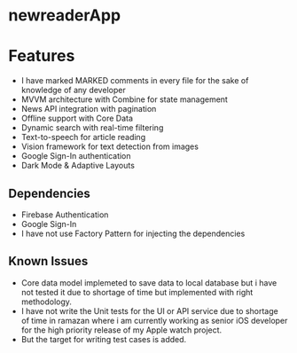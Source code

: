 # newreaderApp

# Features
- I have marked MARKED comments in every file for the sake of knowledge of any developer 
- MVVM architecture with Combine for state management
- News API integration with pagination
- Offline support with Core Data
- Dynamic search with real-time filtering
- Text-to-speech for article reading
- Vision framework for text detection from images
- Google Sign-In authentication
- Dark Mode & Adaptive Layouts

## Dependencies

- Firebase Authentication
- Google Sign-In
- I have not use Factory Pattern for injecting the dependencies

## Known Issues
- Core data model implemeted to save data to local database but i have not tested it due to shortage of time but implemented with right methodology.
- I have not write the Unit tests for the UI or API service due to shortage of time in ramazan where i am currently working as senior iOS developer for the high priority release of my Apple watch project.
- But the target for writing test cases is added.
